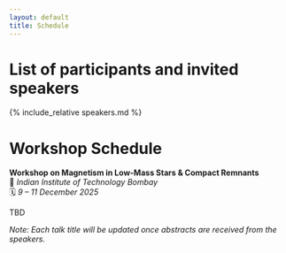 ```yaml
---
layout: default
title: Schedule
---
```


# List of participants and invited speakers
{% include_relative speakers.md %}

# Workshop Schedule  
**Workshop on Magnetism in Low-Mass Stars & Compact Remnants**  
📍 *Indian Institute of Technology Bombay*  
🗓️ *9 – 11 December 2025*  

TBD

<!--
---

## 🧭 Day 1 — Tuesday, 9 December 2025

### Afternoon Session (2:00 PM – 5:00 PM)

| Time | Speaker | Affiliation | Duration | Title |
|------|----------|--------------|-----------|--------|
| 2:00 – 2:15 PM | Opening remarks | Organizers | 15 min | Welcome & Overview |
| 2:15 – 3:15 PM | **Prof. Nils Andersson** | University of Southampton, UK | 1 hr | TBD |
| 3:15 – 3:45 PM | **Saikat Das** | Student | 30 min | TBD |
| 3:45 – 4:15 PM | **Hrishav** | Student | 30 min | TBD |
| 4:15 – 5:00 PM | — | All Participants | 45 min | Discussion & Q&A |

---

## 🌞 Day 2 — Wednesday, 10 December 2025

### Morning Session (10:00 AM – 1:00 PM)

| Time | Speaker | Affiliation | Duration | Title |
|------|----------|--------------|-----------|--------|
| 10:00 – 11:00 AM | **Prof. Durgesh Tripathi** | IUCAA | 1 hr | TBD |
| 11:00 – 12:00 PM | **Prof. Archana Soam** | IIA | 1 hr | TBD |
| 12:00 – 12:30 PM | **Mohammed Irshad** | Student | 30 min | TBD |
| 12:30 – 1:00 PM | — | All Participants | 30 min | Discussion |

### Afternoon Session (2:00 PM – 5:00 PM)

| Time | Speaker | Affiliation | Duration | Title |
|------|----------|--------------|-----------|--------|
| 2:00 – 3:00 PM | **Prof. Pallavi Bhat** | ICTS | 1 hr | TBD |
| 3:00 – 4:00 PM | **Prof. Prasanta Bera** | Banaras Hindu University | 1 hr | TBD |
| 4:00 – 4:30 PM | **Mridweeka** | Student | 30 min | TBD |
| 4:30 – 5:00 PM | — | All Participants | 30 min | Discussion |

---

## 🌅 Day 3 — Thursday, 11 December 2025

### Morning Session (10:00 AM – 1:00 PM)

| Time | Speaker | Affiliation | Duration | Title |
|------|----------|--------------|-----------|--------|
| 10:00 – 11:00 AM | **Prof. G. C. Anupama** | IIA | 1 hr | TBD |
| 11:00 – 12:00 PM | **Dr. Nishant Singh** | IUCAA | 1 hr | TBD |
| 12:00 – 12:30 PM | **Dr. Devendra Sahu** | — | 30 min | TBD |
| 12:30 – 1:00 PM | — | All Participants | 30 min | Final Discussion & Closing Remarks |

---

## ☕ Social & Informal Gatherings

| Time | Activity | Location |
|------|-----------|-----------|
| 1:00 – 2:00 PM (daily) | Lunch Break | IIT Bombay Campus Canteen |
| 7:00 PM (10 Dec) | Workshop Dinner | IITB Guest House |

---
-->
*Note: Each talk title will be updated once abstracts are received from the speakers.*
